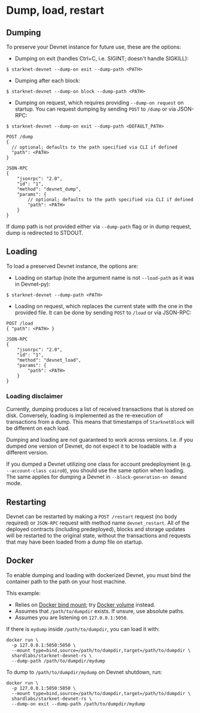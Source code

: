 # Dump, load, restart

## Dumping

To preserve your Devnet instance for future use, these are the options:

- Dumping on exit (handles Ctrl+C, i.e. SIGINT; doesn't handle SIGKILL):

```
$ starknet-devnet --dump-on exit --dump-path <PATH>
```

- Dumping after each block:

```
$ starknet-devnet --dump-on block --dump-path <PATH>
```

- Dumping on request, which requires providing `--dump-on request` on startup. You can request dumping by sending `POST` to `/dump` or via JSON-RPC:

```
$ starknet-devnet --dump-on exit --dump-path <DEFAULT_PATH>
```

```
POST /dump
{
  // optional; defaults to the path specified via CLI if defined
  "path": <PATH>
}
```

```
JSON-RPC
{
    "jsonrpc": "2.0",
    "id": "1",
    "method": "devnet_dump",
    "params": {
        // optional; defaults to the path specified via CLI if defined
        "path": <PATH>
    }
}
```
If dump path is not provided either via `--dump-path` flag or in dump request, dump is redirected to STDOUT.

## Loading

To load a preserved Devnet instance, the options are:

- Loading on startup (note the argument name is not `--load-path` as it was in Devnet-py):

```
$ starknet-devnet --dump-path <PATH>
```

- Loading on request, which replaces the current state with the one in the provided file. It can be done by sending `POST` to `/load` or via JSON-RPC:

```
POST /load
{ "path": <PATH> }
```

```
JSON-RPC
{
    "jsonrpc": "2.0",
    "id": "1",
    "method": "devnet_load",
    "params": {
        "path": <PATH>
    }
}
```

### Loading disclaimer

Currently, dumping produces a list of received transactions that is stored on disk. Conversely, loading is implemented as the re-execution of transactions from a dump. This means that timestamps of `StarknetBlock` will be different on each load.

Dumping and loading are not guaranteed to work across versions. I.e. if you dumped one version of Devnet, do not expect it to be loadable with a different version.

If you dumped a Devnet utilizing one class for account predeployment (e.g. `--account-class cairo0`), you should use the same option when loading. The same applies for dumping a Devnet in `--block-generation-on demand` mode.

## Restarting

Devnet can be restarted by making a `POST /restart` request (no body required) or `JSON-RPC` request with method name `devnet_restart`. All of the deployed contracts (including predeployed), blocks and storage updates will be restarted to the original state, without the transactions and requests that may have been loaded from a dump file on startup.

## Docker

To enable dumping and loading with dockerized Devnet, you must bind the container path to the path on your host machine.

This example:

- Relies on [Docker bind mount](https://docs.docker.com/storage/bind-mounts/); try [Docker volume](https://docs.docker.com/storage/volumes/) instead.
- Assumes that `/path/to/dumpdir` exists. If unsure, use absolute paths.
- Assumes you are listening on `127.0.0.1:5050`.

If there is `mydump` inside `/path/to/dumpdir`, you can load it with:

```
docker run \
  -p 127.0.0.1:5050:5050 \
  --mount type=bind,source=/path/to/dumpdir,target=/path/to/dumpdir \
  shardlabs/starknet-devnet-rs \
  --dump-path /path/to/dumpdir/mydump
```

To dump to `/path/to/dumpdir/mydump` on Devnet shutdown, run:

```
docker run \
  -p 127.0.0.1:5050:5050 \
  --mount type=bind,source=/path/to/dumpdir,target=/path/to/dumpdir \
  shardlabs/starknet-devnet-rs \
  --dump-on exit --dump-path /path/to/dumpdir/mydump
```
